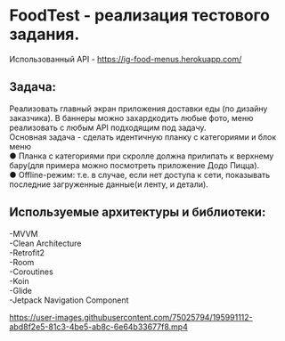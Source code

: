 # FoodTest - реализация тестового задания.

Использованный API - https://ig-food-menus.herokuapp.com/

Задача: 
-------
Реализовать главный экран приложения доставки еды (по дизайну заказчика). В баннеры можно захардкодить любые фото, меню реализовать с любым API подходящим под задачу.  
Основная задача - сделать идентичную планку с категориями и блок
меню  
● Планка с категориями при скролле должна прилипать к верхнему
бару(для примера можно посмотреть приложение Додо Пицца).  
● Offline-режим: т.е. в случае, если нет доступа к сети, показывать
последние загруженные данные(и ленту, и детали).  

Используемые архитектуры и библиотеки:
-------------------------
-MVVM  
-Clean Architecture  
-Retrofit2  
-Room  
-Coroutines  
-Koin  
-Glide  
-Jetpack Navigation Component  

https://user-images.githubusercontent.com/75025794/195991112-abd8f2e5-81c3-4be5-ab8c-6e64b33677f8.mp4

